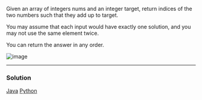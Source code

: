 Given an array of integers nums and an integer target, return indices of the two numbers such that they add up to target.

You may assume that each input would have exactly one solution, and you may not use the same element twice.

You can return the answer in any order.

![image](https://user-images.githubusercontent.com/22523309/169663308-c00d3b9d-dd65-4ec5-b01d-1a6bc30d2169.png)

<hr>

<h3> Solution </h3>

<a href = "https://github.com/anikpuranik/LeetCode/blob/main/Java/Problem%201:%20Two%20Sum.md">Java</a>
<a href = "https://github.com/anikpuranik/LeetCode/edit/main/Python/Problem%201:%20Two%20Sum.md">Python</a>
